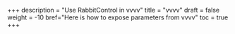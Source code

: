+++
description = "Use RabbitControl in vvvv"
title = "vvvv"
draft = false
weight = -10
bref="Here is how to expose parameters from vvvv"
toc = true
+++
